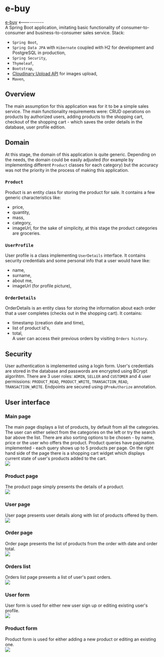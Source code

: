 # e-buy
[e-buy](http://ebuy.eu-central-1.elasticbeanstalk.com/) <----------  
A Spring Boot application, imitating basic functionality of consumer-to-consumer and business-to-consumer sales service.
Stack: 
* `Spring Boot`,
* `Spring Data JPA` with `Hibernate` coupled with H2 for development and PostgreSQL in production,
* `Spring Security`,
* `Thymeleaf`,
* `Bootstrap`,
* [Cloudinary Upload API](https://cloudinary.com/documentation/image_upload_api_reference) for images upload,
* `Maven`,


## Overview
The main assumption for this application was for it to be a simple sales service. The main functionality requirements were: CRUD operations on products by authorized users, adding products to the shopping cart, checkout of the shopping cart - which saves the order details in the database, user profile edition. 

## Domain
At this stage, the domain of this application is quite generic. Depending on the needs, the domain could be easily adjusted (for example by implementing different `Product` classes for each category) but the accuracy was not the priority in the process of making this application. 
### `Product`
Product is an entity class for storing the product for sale. It contains a few generic characteristics like:
* price, 
* quantity, 
* mass, 
* category,  
* imageUrl,
for the sake of simplicity, at this stage the product categories are groceries. 
### `UserProfile`
User profile is a class implementing `UserDetails` interface. It contains security credentials and some personal info that a user would have like:
* name,
* surname,  
* about me,
* imageUrl (for profile picture),
### `OrderDetails`
OrderDetails is an entity class for storing the information about each order that a user completes (checks out in the shopping cart). It contains:
* timestamp (creation date and time),
* list of product id's,
* total,  
A user can access their previous orders by visiting `Orders history`.

## Security
User authentication is implemented using a login form. User's credentials are stored in the database and passwords are encrypted using BCrypt algorihtm. There are 3 user roles: `ADMIN`, `SELLER` and `CUSTOMER` and 4 user permissions: `PRODUCT_READ`, `PRODUCT_WRITE`, `TRANSACTION_READ`, `TRANSACTION_WRITE`. Endpoints are secured using `@PreAuthorize` annotation.

## User interface
### Main page
The main page displays a list of products, by default from all the categories. The user can either select from the categories on the left or try the search bar above the list. There are also sorting options to be chosen - by name, price or the user who offers the product. Product queries have pagination implemented - each query shows up to 5 products per page. On the right hand side of the page there is a shopping cart widget which displays current state of user's products added to the cart.<br>
![](https://res.cloudinary.com/ddd3ldsj2/image/upload/v1600980647/Screenshot_2_ymtrag.jpg)<br>
### Product page
The product page simply presents the details of a product.<br>
![](https://res.cloudinary.com/ddd3ldsj2/image/upload/v1600981168/Screenshot_3_cvjofx.jpg)<br>
### User page
User page presents user details along with list of products offered by them.<br>
![](https://res.cloudinary.com/ddd3ldsj2/image/upload/v1600983227/Screenshot_5_jvwdrj.jpg)<br>
### Order page
Order page presents the list of products from the order with date and order total.<br>
![](https://res.cloudinary.com/ddd3ldsj2/image/upload/v1600983303/Screenshot_6_uqdos7.jpg)<br>
### Orders list
Orders list page presents a list of user's past orders.<br>
![](https://res.cloudinary.com/ddd3ldsj2/image/upload/v1600983424/Screenshot_7_f4pndh.jpg)
### User form
User form is used for either new user sign up or editing existing user's profile.<br>
![](https://res.cloudinary.com/ddd3ldsj2/image/upload/v1600983555/Screenshot_8_xauwk1.jpg)<br>
### Product form
Product form is used for either adding a new product or editing an existing one.<br>
![](https://res.cloudinary.com/ddd3ldsj2/image/upload/v1600983631/Screenshot_9_je1hrf.jpg)<br>


